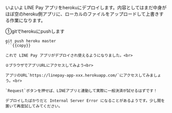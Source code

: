 いよいよ LINE Pay アプリをherokuにデプロイします。内容としてはまだ中身がほぼ空のheroku側アプリに、ローカルのファイルをアップロードして上書きする作業になります。

①gitでherokuにpushします

```shell
git push heroku master
```{{copy}}

これで LINE Pay アプリがデプロイされ使えるようになりました。<br>

②ブラウザでアプリURLにアクセスしてみよう<br>

アプリのURL`https://linepay-app-xxx.herokuapp.com/`にアクセスしてみましょう。<br>

`Request`ボタンを押せば、LINEアプリと連動して実際に一般決済が試せるはずです！

デプロイしたばかりだと Internal Server Error になることがあるようです。少し間を置いて再度試してみてください。